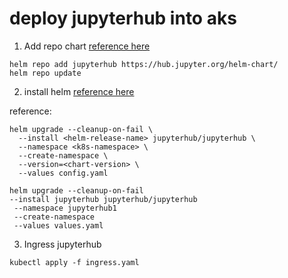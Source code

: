 # deploy jupyterhub into aks

1. Add repo chart [reference here](https://z2jh.jupyter.org/en/stable/jupyterhub/installation.html#install-jupyterhub)
```
helm repo add jupyterhub https://hub.jupyter.org/helm-chart/
helm repo update
```

2. install helm [reference here](https://z2jh.jupyter.org/en/stable/administrator/authentication.html#github)

reference: 
```
helm upgrade --cleanup-on-fail \
  --install <helm-release-name> jupyterhub/jupyterhub \
  --namespace <k8s-namespace> \
  --create-namespace \
  --version=<chart-version> \
  --values config.yaml
```

```
helm upgrade --cleanup-on-fail 
--install jupyterhub jupyterhub/jupyterhub
 --namespace jupyterhub1 
 --create-namespace 
 --values values.yaml
```

3. Ingress jupyterhub
```
kubectl apply -f ingress.yaml
```